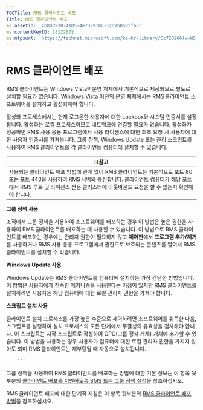 ```yaml
---
TOCTitle: RMS 클라이언트 배포
Title: RMS 클라이언트 배포
ms:assetid: '4b8dd930-4105-4e73-918c-12d2b05d5fb5'
ms:contentKeyID: 18122872
ms:mtpsurl: 'https://technet.microsoft.com/ko-kr/library/Cc720266(v=WS.10)'
---
```


RMS 클라이언트 배포
===================

RMS 클라이언트는 Windows Vista® 운영 체제에서 기본적으로 제공되므로 별도로 설치할 필요가 없습니다. Windows Vista 이전의 운영 체제에서는 RMS 클라이언트 소프트웨어를 설치하고 활성화해야 합니다.

활성화 프로세스에서는 현재 로그온한 사용자에 대한 Lockbox와 시스템 인증서를 설정합니다. 활성화는 로컬 프로세스이므로 네트워크에 연결할 필요가 없습니다. 활성화가 성공하면 RMS 사용 응용 프로그램에서 사용 라이센스에 대한 최초 요청 시 사용자에 대한 사용자 인증서를 가져옵니다. 그룹 정책, Windows Update 또는 관리 스크립트를 사용하여 RMS 클라이언트를 각 클라이언트 컴퓨터에 설치할 수 있습니다.

| ![](images/Cc720266.note(WS.10).gif)참고                                                                                                                                                                                |
|------------------------------------------------------------------------------------------------------------------------------------------------------------------------------------------------------------------------------------------------------|
| 사용되는 클라이언트 배포 방법에 관계 없이 RMS 클라이언트는 기본적으로 포트 80 또는 포트 443을 사용하여 RMS 서버와 통신합니다. 클라이언트 컴퓨터가 해당 포트에서 RMS 루트 및 라이센스 전용 클러스터에 아웃바운드 요청을 할 수 있는지 확인해야 합니다. |

**그룹 정책 사용**

조직에서 그룹 정책을 사용하여 소프트웨어를 배포하는 경우 이 방법은 높은 권한을 사용하여 RMS 클라이언트를 배포하는 데 사용할 수 있습니다. 이 방법으로 RMS 클라이언트를 배포하는 경우에는 관리자 권한이 필요하지 않고 **제어판**에서 **프로그램 추가/제거**를 사용하거나 RMS 사용 응용 프로그램에서 권한으로 보호되는 콘텐츠를 열어서 RMS 클라이언트를 설치할 수 있습니다.

**Windows Update 사용**

Windows Update는 RMS 클라이언트를 컴퓨터에 설치하는 가장 간단한 방법입니다. 이 방법은 사용자에게 친숙한 메커니즘을 사용한다는 이점이 있지만 RMS 클라이언트를 설치하려면 사용자는 해당 컴퓨터에 대한 로컬 관리자 권한을 가져야 합니다.

**스크립트 설치 사용**

클라이언트 설치 프로세스를 가장 높은 수준으로 제어하려면 소프트웨어를 취득한 다음, 스크립트를 실행하여 설치 프로세스의 모든 단계에서 무결성의 유효성을 검사해야 합니다. 이 스크립트는 시작 스크립트로 작성하여 GPO(그룹 정책 개체) 개체에 추가할 수 있습니다. 이 방법을 사용하는 경우 사용자가 컴퓨터에 대한 로컬 관리자 권한을 가지지 않아도 되며 RMS 클라이언트는 재부팅될 때 자동으로 설치됩니다.

        ```
그룹 정책을 사용하여 RMS 클라이언트를 배포하는 방법에 대한 기본 정보는 이 항목 뒷부분의 [클라이언트 배포를 지원하도록 SMS 또는 그룹 정책 설정](https://technet.microsoft.com/9e37c27b-8cc1-40c6-adb7-0937aa64c8db)을 참조하십시오.

RMS 클라이언트 배포에 대한 단계적 지침은 이 항목 뒷부분의 [RMS 클라이언트 배포 방법](https://technet.microsoft.com/c84f1724-cf71-4385-9003-ff68bc23c927)을 참조하십시오.
